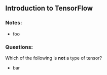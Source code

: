 ## Introduction to TensorFlow
### Notes:
- foo

### Questions:
Which of the following is <b>not</b> a type of tensor?
- bar